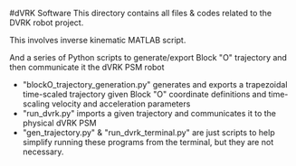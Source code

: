 #dVRK Software
This directory contains all files & codes related to the DVRK robot project.

This involves inverse kinematic MATLAB script.

And a series of Python scripts to generate/export Block "O" trajectory and then communicate it the dVRK PSM robot
- "blockO_trajectory_generation.py" generates and exports a trapezoidal time-scaled trajectory given Block "O" coordinate definitions and time-scaling velocity and acceleration parameters
- "run_dvrk.py" imports a given trajectory and communicates it to the physical dVRK PSM
- "gen_trajectory.py" & "run_dvrk_terminal.py" are just scripts to help simplify running these programs from the terminal, but they are not necessary.

